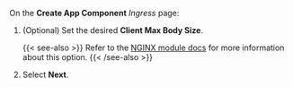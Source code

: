 On the **Create App Component** *Ingress* page:

1. (Optional) Set the desired **Client Max Body Size**.

    {{< see-also >}}
Refer to the [NGINX module docs](http://nginx.org/en/docs/http/ngx_http_core_module.html#client_max_body_size) for more information about this option.
    {{< /see-also >}}

1. Select **Next**.

<!-- Do not remove. Keep this code at the bottom of the include -->
<!-- DOCS-575 -->